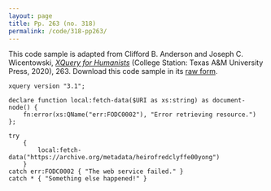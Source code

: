 ```yaml
---
layout: page
title: Pp. 263 (no. 318)
permalink: /code/318-pp263/
---
```


This code sample is adapted from Clifford B. Anderson and Joseph C. Wicentowski, 
[_XQuery for Humanists_](/) (College Station: Texas A&M University Press, 2020), 263. 
Download this code sample in its [raw form](/code/318-pp263/318-pp263.xq).

```xquery
xquery version "3.1";

declare function local:fetch-data($URI as xs:string) as document-node() {
    fn:error(xs:QName("err:FODC0002"), "Error retrieving resource.")
};

try
    {
        local:fetch-data("https://archive.org/metadata/heirofredclyffe00yong")
    }
catch err:FODC0002 { "The web service failed." }
catch * { "Something else happened!" }
```  
